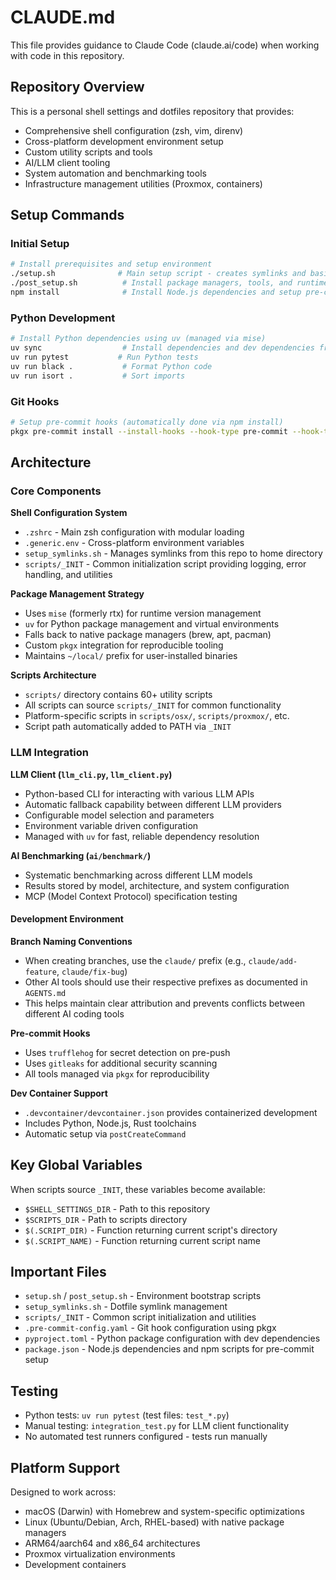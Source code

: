 # CLAUDE.md

This file provides guidance to Claude Code (claude.ai/code) when working with code in this repository.

## Repository Overview

This is a personal shell settings and dotfiles repository that provides:
- Comprehensive shell configuration (zsh, vim, direnv)
- Cross-platform development environment setup
- Custom utility scripts and tools
- AI/LLM client tooling
- System automation and benchmarking tools
- Infrastructure management utilities (Proxmox, containers)

## Setup Commands

### Initial Setup
```bash
# Install prerequisites and setup environment
./setup.sh              # Main setup script - creates symlinks and basic config
./post_setup.sh          # Install package managers, tools, and runtime environments
npm install              # Install Node.js dependencies and setup pre-commit hooks
```

### Python Development
```bash
# Install Python dependencies using uv (managed via mise)
uv sync                  # Install dependencies and dev dependencies from pyproject.toml
uv run pytest           # Run Python tests
uv run black .           # Format Python code
uv run isort .           # Sort imports
```

### Git Hooks
```bash
# Setup pre-commit hooks (automatically done via npm install)
pkgx pre-commit install --install-hooks --hook-type pre-commit --hook-type pre-push
```

## Architecture

### Core Components

**Shell Configuration System**
- `.zshrc` - Main zsh configuration with modular loading
- `.generic.env` - Cross-platform environment variables
- `setup_symlinks.sh` - Manages symlinks from this repo to home directory
- `scripts/_INIT` - Common initialization script providing logging, error handling, and utilities

**Package Management Strategy**
- Uses `mise` (formerly rtx) for runtime version management
- `uv` for Python package management and virtual environments
- Falls back to native package managers (brew, apt, pacman)
- Custom `pkgx` integration for reproducible tooling
- Maintains `~/local/` prefix for user-installed binaries

**Scripts Architecture**
- `scripts/` directory contains 60+ utility scripts
- All scripts can source `scripts/_INIT` for common functionality
- Platform-specific scripts in `scripts/osx/`, `scripts/proxmox/`, etc.
- Script path automatically added to PATH via `_INIT`

### LLM Integration

**LLM Client (`llm_cli.py`, `llm_client.py`)**
- Python-based CLI for interacting with various LLM APIs
- Automatic fallback capability between different LLM providers
- Configurable model selection and parameters
- Environment variable driven configuration
- Managed with `uv` for fast, reliable dependency resolution

**AI Benchmarking (`ai/benchmark/`)**
- Systematic benchmarking across different LLM models
- Results stored by model, architecture, and system configuration
- MCP (Model Context Protocol) specification testing

#### Development Environment

**Branch Naming Conventions**
- When creating branches, use the `claude/` prefix (e.g., `claude/add-feature`, `claude/fix-bug`)
- Other AI tools should use their respective prefixes as documented in `AGENTS.md`
- This helps maintain clear attribution and prevents conflicts between different AI coding tools

**Pre-commit Hooks**
- Uses `trufflehog` for secret detection on pre-push
- Uses `gitleaks` for additional security scanning
- All tools managed via `pkgx` for reproducibility

**Dev Container Support**
- `.devcontainer/devcontainer.json` provides containerized development
- Includes Python, Node.js, Rust toolchains
- Automatic setup via `postCreateCommand`

## Key Global Variables

When scripts source `_INIT`, these variables become available:
- `$SHELL_SETTINGS_DIR` - Path to this repository
- `$SCRIPTS_DIR` - Path to scripts directory  
- `$(.SCRIPT_DIR)` - Function returning current script's directory
- `$(.SCRIPT_NAME)` - Function returning current script name

## Important Files

- `setup.sh` / `post_setup.sh` - Environment bootstrap scripts
- `setup_symlinks.sh` - Dotfile symlink management
- `scripts/_INIT` - Common script initialization and utilities
- `.pre-commit-config.yaml` - Git hook configuration using pkgx
- `pyproject.toml` - Python package configuration with dev dependencies
- `package.json` - Node.js dependencies and npm scripts for pre-commit setup

## Testing

- Python tests: `uv run pytest` (test files: `test_*.py`)
- Manual testing: `integration_test.py` for LLM client functionality
- No automated test runners configured - tests run manually

## Platform Support

Designed to work across:
- macOS (Darwin) with Homebrew and system-specific optimizations
- Linux (Ubuntu/Debian, Arch, RHEL-based) with native package managers
- ARM64/aarch64 and x86_64 architectures
- Proxmox virtualization environments
- Development containers